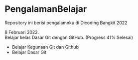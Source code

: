 # PengalamanBelajar
Repository ini berisi pengalamnku di Dicoding Bangkit 2022

8 Februari 2022. <br>
Belajar kelas Dasar Git dengan GitHub. (Progress 41% Selesai)
  - Belajar Kegunaan Git dan Github
  - Belajar Dasar Git
